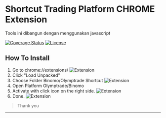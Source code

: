 # Shortcut Trading Platform CHROME Extension
 Tools ini dibangun dengan menggunakan javascript

[![Coverage Status](http://img.shields.io/coveralls/badges/badgerbadgerbadger.svg?style=flat-square)](https://coveralls.io/r/badges/badgerbadgerbadger) [![License](http://img.shields.io/:license-mit-blue.svg?style=flat-square)](http://badges.mit-license.org)

## How To Install

1. Go to chrome://extensions/
![Extension](https://github.com/gagassurya19/TradingShortCut/blob/master/1.png)
2. Click "Load Unpacked"
3. Choose Folder Binomo/Olymptrade Shortcut
![Extension](https://github.com/gagassurya19/TradingShortCut/blob/master/2.png)
4. Open Platform Olymptrade/Binomo
5. Activate with click icon on the right side.
![Extension](https://github.com/gagassurya19/TradingShortCut/blob/master/3.png)
6. Done.
![Extension](https://github.com/gagassurya19/TradingShortCut/blob/master/3.png)


> Thank you
---
